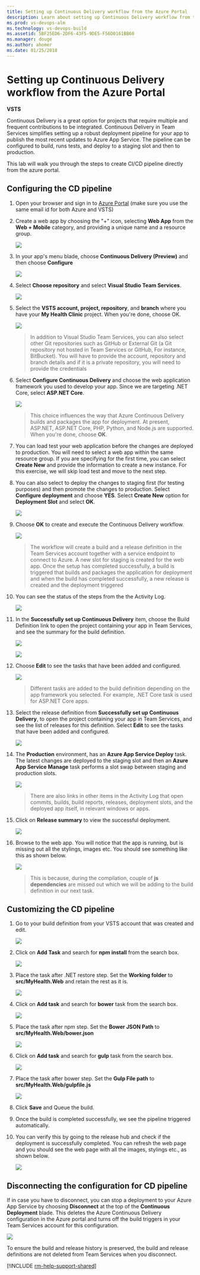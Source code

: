 ```yaml
---
title: Setting up Continuous Delivery workflow from the Azure Portal
description: Learn about setting up Continuous Delivery workflow from the Azure Portal
ms.prod: vs-devops-alm
ms.technology: vs-devops-build
ms.assetid: 5BF25ED6-2DF6-43F5-9DE5-F56D0161BB60
ms.manager: douge
ms.author: ahomer 
ms.date: 01/25/2018
---
```


# Setting up Continuous Delivery workflow from the Azure Portal

**VSTS**

Continuous Delivery is a great option for projects that require multiple and frequent contributions to be integrated. Continuous Delivery in Team Services simplifies setting up a robust deployment pipeline for your app to publish the most recent updates to Azure App Service. The pipeline can be configured to build, runs tests, and deploy to a staging slot and then to production.

This lab will walk you through the steps to create CI/CD pipeline directly from the azure portal.

## Configuring the CD pipeline

1. Open your browser and sign in to [Azure Portal](https://portal.azure.com) (make sure you use the same email id for both Azure and VSTS)

1. Create a web app by choosing the "+" icon, selecting **Web App** from the **Web + Mobile** category, and providing a unique name and a resource group.

   ![](images/1.png)

1. In your app's menu blade, choose **Continuous Delivery (Preview)** and then choose **Configure**

   ![](images/2.png)

1. Select **Choose repository** and select **Visual Studio Team Services**.

   ![](images/3.png)

1. Select the **VSTS account, project, repository**, and **branch** where you have your **My Health Clinic** project. When you're done, choose OK.

   ![](images/4.png)

   > In addition to Visual Studio Team Services, you can also select other Git repositories such as GitHub or External Git (a Git  repository not hosted in Team Services or GitHub, For instance, BitBucket). You will have to provide the account, repository and branch details and if it is a private repository, you will need to provide the credentials

1. Select **Configure Continuous Delivery** and choose the web application framework you used to develop your app. Since we are targeting .NET Core, select **ASP.NET Core**.

   ![](images/5.png)

   >This choice influences the way that Azure Continuous Delivery builds and packages the app for deployment. At present, ASP.NET, ASP.NET Core, PHP, Python, and Node.js are supported. When you're done, choose **OK**.

1. You can load test your web application before the changes are deployed to production. You will need to select a web app within the same resource group. If you are specifying for the first time, you can select **Create New** and provide the information to create a new instance. For this exercise, we will skip load test and move to the next step.

1. You can also select to deploy the changes to staging first (for testing purposes) and then promote the changes to production. Select **Configure deployment** and choose **YES**. Select **Create New** option for **Deployment Slot**  and select **OK**.

   ![](images/7.png)

1. Choose **OK** to create and execute the Continuous Delivery workflow.

   ![](images/8.png)

    >The workflow will create a build and a release definition in the Team Services account together with a service endpoint to connect to Azure. A new slot for staging is created for the web app. Once the setup has completed successfully, a build is triggered that builds and packages the application for deployment and when the build has completed successfully, a new release is created and the deployment triggered

1. You can see the status of the steps from the the Activity Log.

    ![](images/9.png)

1. In the **Successfully set up Continuous Delivery** item, choose the Build Definition link to open the project containing your app in Team Services, and see the summary for the build definition.

   ![](images/12.png)

   ![](images/11.png)

1. Choose **Edit** to see the tasks that have been added and configured.

   ![](images/13.png)

   >Different tasks are added to the build definition depending on the app framework you selected. For example, .NET Core task is used for ASP.NET Core apps.

1. Select the release definition from **Successfully set up Continuous Delivery**, to open the project containing your app in Team Services, and see the list of releases for this definition. Select **Edit** to see the tasks that have been added and configured.

   ![](images/14.png)

1. The **Production** environment, has an **Azure App Service Deploy** task. The latest changes are deployed to the staging slot and then an **Azure App Service Manage** task performs a slot swap between staging and production slots.

   ![](images/16.png)

   >There are also links in other items in the Activity Log that open commits, builds, build reports, releases, deployment slots, and the deployed app itself, in relevant windows or apps.

1. Click on **Release summary** to view the successful deployment.

   ![](images/18.png)

1. Browse to the web app. You will notice that the app is running, but is missing out all the stylings, images etc. You should see something like this as shown below.

   ![](images/19.png)

   >This is because, during the compilation, couple of **js dependencies** are missed out which we will be adding to the build definition in our next task.

## Customizing the CD pipeline

1. Go to your build definition from your VSTS account that was created and edit.

   ![](images/20.png)

1. Click on **Add Task** and search for **npm install** from the search box.

   ![](images/21.png)

1. Place the task after .NET restore step. Set the **Working folder** to **src/MyHealth.Web** and retain the rest as it is.

   ![](images/22.png)

1. Click on **Add task** and search for **bower** task from the search box.

   ![](images/23.png)

1. Place the task after npm step. Set the **Bower JSON Path** to **src/MyHealth.Web/bower.json**

   ![](images/24.png)

1. Click on **Add task** and search for **gulp** task from the search box.

   ![](images/25.png)

1. Place the task after bower step. Set the **Gulp File path** to **src/MyHealth.Web/gulpfile.js**

   ![](images/26.png)

1. Click **Save** and Queue the build.

1. Once the build is completed successfully, we see the pipeline triggered automatically.

1. You can verify this by going to the release hub and check if the deployment is successfully completed. You can refresh the web page and you should see the web page with all the images, stylings etc., as shown below.

    ![](images/27.png)

## Disconnecting the configuration for CD pipeline

If in case you have to disconnect, you can stop a deployment to your Azure App Service by choosing **Disconnect** at the top of the **Continuous Deployment** blade. This deletes the Azure Continuous Delivery configuration in the Azure portal and turns off the build triggers in your Team Services account for this configuration.

![](images/17.png)

To ensure the build and release history is preserved, the build and release definitions are not deleted from Team Services when you disconnect.

[!INCLUDE [rm-help-support-shared](../../../_shared/rm-help-support-shared.md)]
